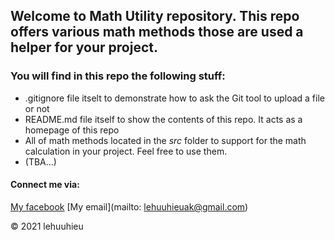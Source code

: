 ## Welcome to Math Utility repository. This repo offers various math methods those are used a helper for your project.

### You will find in this repo the following stuff:

- .gitignore file itselt to demonstrate how to ask the Git tool to upload a file or not
- README.md file itself to show the contents of this repo. It acts as a homepage of this repo
- All of math methods located in the _src_ folder to support for the math calculation in your project. Feel free to use them.
- (TBA...)

#### Connect me via:

[My facebook](https://fb.com/lehuuhieu.1011)
[My email](mailto: lehuuhieuak@gmail.com)

© 2021 lehuuhieu
